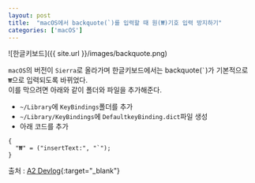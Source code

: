 ```yaml
---
layout: post
title:  "macOS에서 backquote(`)를 입력할 때 원(₩)기호 입력 방지하기"
categories: ['macOS']
---
```


![한글키보드]({{ site.url }}/images/backquote.png)

`macOS`의 버전이 `Sierra`로 올라가며 한글키보드에서는 backquote(``` ` ```)가 기본적으로 `₩`으로 입력되도록 바뀌었다.  
이를 막으려면 아래와 같이 폴더와 파일을 추가해준다.



- `~/Library`에 `KeyBindings`폴더를 추가
- `~/Library/KeyBindings`에 `DefaultkeyBinding.dict`파일 생성
- 아래 코드를 추가

```text
{
  "₩" = ("insertText:", "`");
}
```

출처 : [A2 Devlog](https://ani2life.com/wp/?p=1753){:target="_blank"}
